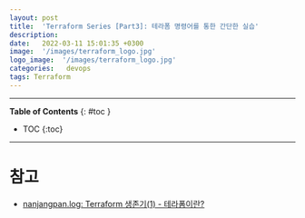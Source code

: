 ```yaml
---
layout: post
title:  'Terraform Series [Part3]: 테라폼 명령어를 통한 간단한 실습'
description: 
date:   2022-03-11 15:01:35 +0300
image:  '/images/terraform_logo.jpg'
logo_image:  '/images/terraform_logo.jpg'
categories:   devops
tags: Terraform
---
```

---

**Table of Contents**
{: #toc }
*  TOC
{:toc}

---

# 참고 
- [nanjangpan.log: Terraform 생존기(1) - 테라폼이란?](https://velog.io/@nanjangpan/Terraform-생존기1-테라폼이란)